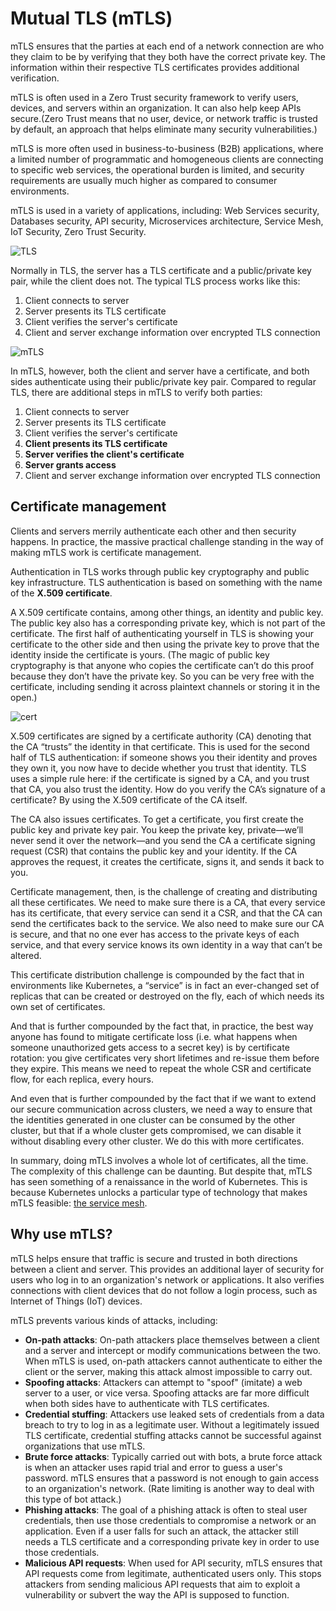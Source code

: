# Mutual TLS (mTLS)

mTLS ensures that the parties at each end of a network connection are who they claim to be by verifying that they both have the correct private key. The information within their respective TLS certificates provides additional verification.

mTLS is often used in a Zero Trust security framework to verify users, devices, and servers within an organization. It can also help keep APIs secure.(Zero Trust means that no user, device, or network traffic is trusted by default, an approach that helps eliminate many security vulnerabilities.)

mTLS is more often used in business-to-business (B2B) applications, where a limited number of programmatic and homogeneous clients are connecting to specific web services, the operational burden is limited, and security requirements are usually much higher as compared to consumer environments.

mTLS is used in a variety of applications, including: Web Services security, Databases security, API security, Microservices architecture, Service Mesh, IoT Security, Zero Trust Security.

![TLS](https://www.cloudflare.com/resources/images/slt3lc6tev37/37w1tzGsD4XvYUkQCHbWG8/6fbbb48d0f5077cc2c662a4cc6817b1c/how_tls_works-what_is_mutual_tls.png)

Normally in TLS, the server has a TLS certificate and a public/private key pair, while the client does not. The typical TLS process works like this:

1. Client connects to server
2. Server presents its TLS certificate
3. Client verifies the server's certificate
4. Client and server exchange information over encrypted TLS connection

![mTLS](https://www.cloudflare.com/resources/images/slt3lc6tev37/5SjaQfZzDLEGqyzFkA0AA4/d227a26bbd7bc6d24363e9b9aaabef55/how_mtls_works-what_is_mutual_tls.png)

In mTLS, however, both the client and server have a certificate, and both sides authenticate using their public/private key pair. Compared to regular TLS, there are additional steps in mTLS to verify both parties:

1. Client connects to server
2. Server presents its TLS certificate
3. Client verifies the server's certificate
4. **Client presents its TLS certificate**
5. **Server verifies the client's certificate**
6. **Server grants access**
7. Client and server exchange information over encrypted TLS connection

## Certificate management

Clients and servers merrily authenticate each other and then security happens. In practice, the massive practical challenge standing in the way of making mTLS work is certificate management.

Authentication in TLS works through public key cryptography and public key infrastructure. TLS authentication is based on something with the name of the **X.509 certificate**.

A X.509 certificate contains, among other things, an identity and public key. The public key also has a corresponding private key, which is not part of the certificate. The first half of authenticating yourself in TLS is showing your certificate to the other side and then using the private key to prove that the identity inside the certificate is yours. (The magic of public key cryptography is that anyone who copies the certificate can’t do this proof because they don’t have the private key. So you can be very free with the certificate, including sending it across plaintext channels or storing it in the open.)

![cert](https://assets-global.website-files.com/625ee9b2f6a4ec3997f9c11b/63f4ff5b95fafff49cfc4975_certificates.webp)

X.509 certificates are signed by a certificate authority (CA) denoting that the CA “trusts” the identity in that certificate. This is used for the second half of TLS authentication: if someone shows you their identity and proves they own it, you now have to decide whether you trust that identity. TLS uses a simple rule here: if the certificate is signed by a CA, and you trust that CA, you also trust the identity. How do you verify the CA’s signature of a certificate? By using the X.509 certificate of the CA itself.

The CA also issues certificates. To get a certificate, you first create the public key and private key pair. You keep the private key, private—we’ll never send it over the network—and you send the CA a certificate signing request (CSR) that contains the public key and your identity. If the CA approves the request, it creates the certificate, signs it, and sends it back to you.

Certificate management, then, is the challenge of creating and distributing all these certificates. We need to make sure there is a CA, that every service has its certificate, that every service can send it a CSR, and that the CA can send the certificates back to the service. We also need to make sure our CA is secure, and that no one ever has access to the private keys of each service, and that every service knows its own identity in a way that can’t be altered.

This certificate distribution challenge is compounded by the fact that in environments like Kubernetes, a “service” is in fact an ever-changed set of replicas that can be created or destroyed on the fly, each of which needs its own set of certificates.

And that is further compounded by the fact that, in practice, the best way anyone has found to mitigate certificate loss (i.e. what happens when someone unauthorized gets access to a secret key) is by certificate rotation: you give certificates very short lifetimes and re-issue them before they expire. This means we need to repeat the whole CSR and certificate flow, for each replica, every hours.

And even that is further compounded by the fact that if we want to extend our secure communication across clusters, we need a way to ensure that the identities generated in one cluster can be consumed by the other cluster, but that if a whole cluster gets compromised, we can disable it without disabling every other cluster. We do this with more certificates.

In summary, doing mTLS involves a whole lot of certificates, all the time. The complexity of this challenge can be daunting. But despite that, mTLS has seen something of a renaissance in the world of Kubernetes. This is because Kubernetes unlocks a particular type of technology that makes mTLS feasible: [the service mesh](https://buoyant.io/service-mesh-manifesto).

## Why use mTLS?

mTLS helps ensure that traffic is secure and trusted in both directions between a client and server. This provides an additional layer of security for users who log in to an organization's network or applications. It also verifies connections with client devices that do not follow a login process, such as Internet of Things (IoT) devices.

mTLS prevents various kinds of attacks, including:

- **On-path attacks**: On-path attackers place themselves between a client and a server and intercept or modify communications between the two. When mTLS is used, on-path attackers cannot authenticate to either the client or the server, making this attack almost impossible to carry out.
- **Spoofing attacks**: Attackers can attempt to "spoof" (imitate) a web server to a user, or vice versa. Spoofing attacks are far more difficult when both sides have to authenticate with TLS certificates.
- **Credential stuffing**: Attackers use leaked sets of credentials from a data breach to try to log in as a legitimate user. Without a legitimately issued TLS certificate, credential stuffing attacks cannot be successful against organizations that use mTLS.
- **Brute force attacks**: Typically carried out with bots, a brute force attack is when an attacker uses rapid trial and error to guess a user's password. mTLS ensures that a password is not enough to gain access to an organization's network. (Rate limiting is another way to deal with this type of bot attack.)
- **Phishing attacks**: The goal of a phishing attack is often to steal user credentials, then use those credentials to compromise a network or an application. Even if a user falls for such an attack, the attacker still needs a TLS certificate and a corresponding private key in order to use those credentials.
- **Malicious API requests**: When used for API security, mTLS ensures that API requests come from legitimate, authenticated users only. This stops attackers from sending malicious API requests that aim to exploit a vulnerability or subvert the way the API is supposed to function.
